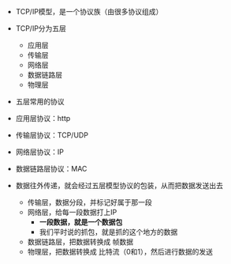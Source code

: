 - TCP/IP模型，是一个协议族（由很多协议组成）
- TCP/IP分为五层
  - 应用层
  - 传输层
  - 网络层
  - 数据链路层
  - 物理层
- 五层常用的协议
- 应用层协议：http
- 传输层协议：TCP/UDP
- 网络层协议：IP
- 数据链路层协议：MAC

- 数据往外传递，就会经过五层模型协议的包装，从而把数据发送出去
  - 传输层，数据分段，并标记好属于那一段
  - 网络层，给每一段数据打上IP
    - **一段数据，就是一个数据包**
    - 我们平时说的抓包，就是抓的这个地方的数据
  - 数据链路层，把数据转换成 帧数据
  - 物理层，把数据转换成 比特流（0和1），然后进行数据的发送

